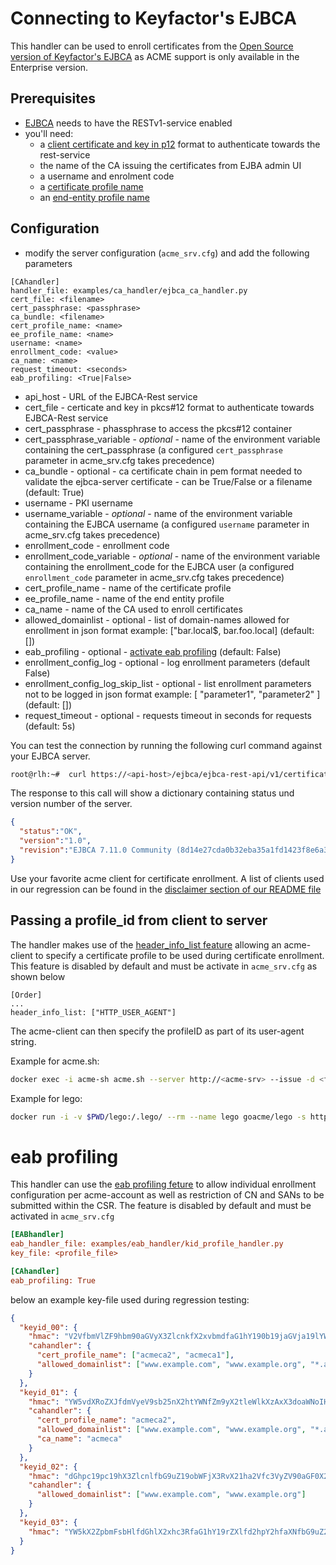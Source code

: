 <!-- markdownlint-disable  MD013 -->
<!-- wiki-title CA handler for EJBCA -->
# Connecting to Keyfactor's EJBCA

This handler can be used to enroll certificates from the [Open Source version of Keyfactor's EJBCA](https://www.ejbca.org) as ACME support is only available in the Enterprise version.

## Prerequisites

- [EJBCA](https://www.ejbca.org) needs to have the RESTv1-service enabled
- you'll need:
  - a [client certificate and key in p12](https://docs.keyfactor.com/ejbca/latest/authentication-methods) format to authenticate towards the rest-service
  - the name of the CA issuing the certificates from EJBA admin UI
  - a username and enrolment code
  - a [certificate profile name](https://docs.keyfactor.com/ejbca/latest/certificate-profiles-overview)
  - an [end-entity profile name](https://docs.keyfactor.com/ejbca/latest/end-entity-profiles-overview)

## Configuration

- modify the server configuration (`acme_srv.cfg`) and add the following parameters

```config
[CAhandler]
handler_file: examples/ca_handler/ejbca_ca_handler.py
cert_file: <filename>
cert_passphrase: <passphrase>
ca_bundle: <filename>
cert_profile_name: <name>
ee_profile_name: <name>
username: <name>
enrollment_code: <value>
ca_name: <name>
request_timeout: <seconds>
eab_profiling: <True|False>
```

- api_host - URL of the EJBCA-Rest service
- cert_file - certicate and key in pkcs#12 format to authenticate towards EJBCA-Rest service
- cert_passphrase - phassphrase to access the pkcs#12 container
- cert_passphrase_variable - *optional* - name of the environment variable containing the cert_passphrase (a configured `cert_passphrase` parameter in acme_srv.cfg takes precedence)
- ca_bundle - optional - ca certificate chain in pem format needed to validate the ejbca-server certificate - can be True/False or a filename (default: True)
- username - PKI username
- username_variable - *optional* - name of the environment variable containing the EJBCA username (a configured `username` parameter in acme_srv.cfg takes precedence)
- enrollment_code - enrollment code
- enrollment_code_variable - *optional* - name of the environment variable containing the enrollment_code for the EJBCA user (a configured `enrollment_code` parameter in acme_srv.cfg takes precedence)
- cert_profile_name - name of the certificate profile
- ee_profile_name - name of the end entity profile
- ca_name - name of the CA used to enroll certificates
- allowed_domainlist - optional - list of domain-names allowed for enrollment in json format example: ["bar.local$, bar.foo.local] (default: [])
- eab_profiling - optional - [activate eab profiling](eab_profiling.md) (default: False)
- enrollment_config_log - optional - log enrollment parameters (default False)
- enrollment_config_log_skip_list - optional - list enrollment parameters not to be logged in json format example: [ "parameter1", "parameter2" ] (default: [])
- request_timeout - optional - requests timeout in seconds for requests (default: 5s)

You can test the connection by running the following curl command against your EJBCA server.

```bash
root@rlh:~#  curl https://<api-host>/ejbca/ejbca-rest-api/v1/certificate/status --cert-type P12 --cert <cert_file>:<cert_passphrase> --cacert <ca_bundle>
```

The response to this call will show a dictionary containing status und version number of the server.

```json
{
  "status":"OK",
  "version":"1.0",
  "revision":"EJBCA 7.11.0 Community (8d14e27cda0b32eba35a1fd1423f8e6a31d1ed8e)"
}
```

Use your favorite acme client for certificate enrollment. A list of clients used in our regression can be found in the [disclaimer section of our README file](../README.md)

## Passing a profile_id from client to server

The handler makes use of the [header_info_list feature](header_info.md) allowing an acme-client to specify a certificate profile to be used during certificate enrollment. This feature is disabled by default and must be activate in `acme_srv.cfg` as shown below

```config
[Order]
...
header_info_list: ["HTTP_USER_AGENT"]
```

The acme-client can then specify the profileID as part of its user-agent string.

Example for acme.sh:

```bash
docker exec -i acme-sh acme.sh --server http://<acme-srv> --issue -d <fqdn> --standalone --useragent cert_profile_name=acme_clt --debug 3 --output-insecure
```

Example for lego:

```bash
docker run -i -v $PWD/lego:/.lego/ --rm --name lego goacme/lego -s http://<acme-srv> -a --email "lego@example.com" --user-agent cert_profile_name=acme_clt -d <fqdn> --http run
```

# eab profiling

This handler can use the [eab profiling feture](eab_profiling.md) to allow individual enrollment configuration per acme-account as well as restriction of CN and SANs to be submitted within the CSR. The feature is disabled by default and must be activated in `acme_srv.cfg`

```cfg
[EABhandler]
eab_handler_file: examples/eab_handler/kid_profile_handler.py
key_file: <profile_file>

[CAhandler]
eab_profiling: True
```

below an example key-file used during regression testing:

```json
{
  "keyid_00": {
    "hmac": "V2VfbmVlZF9hbm90aGVyX3ZlcnkfX2xvbmdfaG1hY190b19jaGVja19lYWJfZm9yX2tleWlkXzAwX2FzX2xlZ29fZW5mb3JjZXNfYW5faG1hY19sb25nZXJfdGhhbl8yNTZfYml0cw",
    "cahandler": {
      "cert_profile_name": ["acmeca2", "acmeca1"],
      "allowed_domainlist": ["www.example.com", "www.example.org", "*.acme"]
    }
  },
  "keyid_01": {
    "hmac": "YW5vdXRoZXJfdmVyeV9sb25nX2htYWNfZm9yX2tleWlkXzAxX3doaWNoIHdpbGxfYmUgdXNlZF9kdXJpbmcgcmVncmVzc2lvbg",
    "cahandler": {
      "cert_profile_name": "acmeca2",
      "allowed_domainlist": ["www.example.com", "www.example.org", "*.acme"],
      "ca_name": "acmeca"
    }
  },
  "keyid_02": {
    "hmac": "dGhpc19pc19hX3ZlcnlfbG9uZ19obWFjX3RvX21ha2Vfc3VyZV90aGF0X2l0c19tb3JlX3RoYW5fMjU2X2JpdHM",
    "cahandler": {
      "allowed_domainlist": ["www.example.com", "www.example.org"]
    }
  },
  "keyid_03": {
    "hmac": "YW5kX2ZpbmFsbHlfdGhlX2xhc3RfaG1hY19rZXlfd2hpY2hfaXNfbG9uZ2VyX3RoYW5fMjU2X2JpdHNfYW5kX3Nob3VsZF93b3Jr"
  }
}
```
